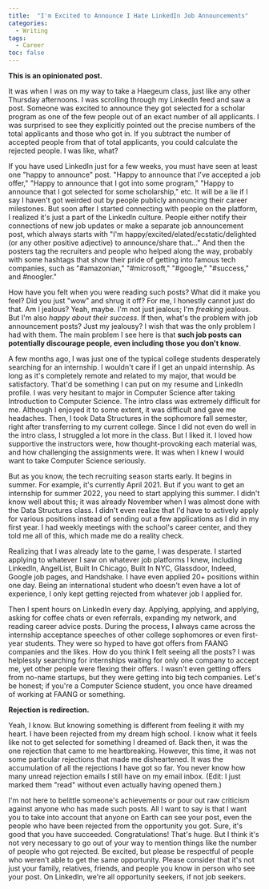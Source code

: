 ```yaml
---
title:  "I'm Excited to Announce I Hate LinkedIn Job Announcements"
categories:
  - Writing
tags:
  - Career
toc: false
---
```


**This is an opinionated post.**

It was when I was on my way to take a Haegeum class, just like any other Thursday afternoons. I was scrolling through my LinkedIn feed and saw a post. Someone was excited to announce they got selected for a scholar program as one of the few people out of an exact number of all applicants. I was surprised to see they explicitly pointed out the precise numbers of the total applicants and those who got in. If you subtract the number of accepted people from that of total applicants, you could calculate the rejected people. I was like, what?

If you have used LinkedIn just for a few weeks, you must have seen at least one "happy to announce" post. "Happy to announce that I've accepted a job offer," "Happy to announce that I got into some program," "Happy to announce that I got selected for some scholarship," etc. It will be a lie if I say I haven't got weirded out by people publicly announcing their career milestones. But soon after I started connecting with people on the platform, I realized it's just a part of the LinkedIn culture. People either notify their connections of new job updates or make a separate job announcement post, which always starts with "I'm happy/excited/elated/ecstatic/delighted (or any other positive adjective) to announce/share that..." And then the posters tag the recruiters and people who helped along the way, probably with some hashtags that show their pride of getting into famous tech companies, such as "#amazonian," "#microsoft," "#google," "#success," and #noogler."

How have you felt when you were reading such posts? What did it make you feel? Did you just "wow" and shrug it off? For me, I honestly cannot just do that. Am I jealous? Yeah, maybe. I'm not just jealous; I'm *freaking* jealous. But I'm also *happy about their success*. If then, what's the problem with job announcement posts? Just my jealousy? I wish that was the only problem I had with them. The main problem I see here is that **such job posts can potentially discourage people, even including those you don't know**.

A few months ago, I was just one of the typical college students desperately searching for an internship. I wouldn't care if I get an unpaid internship. As long as it's completely remote and related to my major, that would be satisfactory. That'd be something I can put on my resume and LinkedIn profile. I was very hesitant to major in Computer Science after taking Introduction to Computer Science. The intro class was extremely difficult for me. Although I enjoyed it to some extent, it was difficult and gave me headaches. Then, I took Data Structures in the sophomore fall semester, right after transferring to my current college. Since I did not even do well in the intro class, I struggled a lot more in the class. But I liked it. I loved how supportive the instructors were, how thought-provoking each material was, and how challenging the assignments were. It was when I knew I would want to take Computer Science seriously.

But as you know, the tech recruiting season starts early. It begins in summer. For example, it's currently April 2021. But if you want to get an internship for summer 2022, you need to start applying this summer. I didn't know well about this; it was already November when I was almost done with the Data Structures class. I didn't even realize that I'd have to actively apply for various positions instead of sending out a few applications as I did in my first year. I had weekly meetings with the school's career center, and they told me all of this, which made me do a reality check.

Realizing that I was already late to the game, I was desperate. I started applying to whatever I saw on whatever job platforms I knew, including LinkedIn, AngelList, Built In Chicago, Built In NYC, Glassdoor, Indeed, Google job pages, and Handshake. I have even applied 20+ positions within one day. Being an international student who doesn't even have a lot of experience, I only kept getting rejected from whatever job I applied for.

Then I spent hours on LinkedIn every day. Applying, applying, and applying, asking for coffee chats or even referrals, expanding my network, and reading career advice posts. During the process, I always came across the internship acceptance speeches of other college sophomores or even first-year students. They were so hyped to have got offers from FAANG companies and the likes. How do you think I felt seeing all the posts? I was helplessly searching for internships waiting for only one company to accept me, yet other people were flexing their offers. I wasn't even getting offers from no-name startups, but they were getting into big tech companies. Let's be honest; if you're a Computer Science student, you once have dreamed of working at FAANG or something.

**Rejection is redirection.**

Yeah, I know. But knowing something is different from feeling it with my heart. I have been rejected from my dream high school. I know what it feels like not to get selected for something I dreamed of. Back then, it was the one rejection that came to me heartbreaking. However, this time, it was not some particular rejections that made me disheartened. It was the accumulation of all the rejections I have got so far. You never know how many unread rejection emails I still have on my email inbox. (Edit: I just marked them "read" without even actually having opened them.)

I'm not here to belittle someone's achievements or pour out raw criticism against anyone who has made such posts. All I want to say is that I want you to take into account that anyone on Earth can see your post, even the people who have been rejected from the opportunity you got. Sure, it's good that you have succeeded. Congratulations! That's huge. But I think it's not very necessary to go out of your way to mention things like the number of people who got rejected. Be excited, but please be respectful of people who weren't able to get the same opportunity. Please consider that it's not just your family, relatives, friends, and people you know in person who see your post. On LinkedIn, we're all opportunity seekers, if not job seekers.